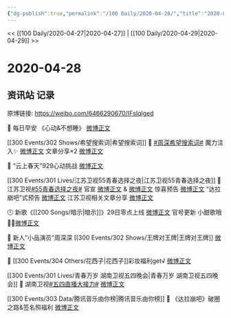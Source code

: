 ```yaml
---
{"dg-publish":true,"permalink":"/100 Daily/2020-04-28/","title":"2020-04-28","created":"2023-04-03T20:07:54.013+08:00","updated":"2023-04-03T20:09:38.876+08:00"}
---
```



<< [[100 Daily/2020-04-27\|2020-04-27]] | [[100 Daily/2020-04-29\|2020-04-29]] >>

# 2020-04-28

## 资讯站 记录

原博链接: https://weibo.com/6466290670/IFsIqlged

🌅 每日早安 《心动&不想睡》
[微博正文](https://m.weibo.cn/6466290670/4498602707531175)

[[300 Events/302 Shows/希望搜索词\|希望搜索词]]
💫 [#周深希望搜索词#](https://s.weibo.com/weibo?q=%23%E5%91%A8%E6%B7%B1%E5%B8%8C%E6%9C%9B%E6%90%9C%E7%B4%A2%E8%AF%8D%23)
魔力注入✨ [微博正文](https://m.weibo.cn/6466290670/4498611410673806)
文章分享×2 [微博正文](https://m.weibo.cn/6466290670/4498661164026439)

🌱 “云上春天”929心动挑战
[微博正文](https://m.weibo.cn/6466290670/4498619446824806)

[[300 Events/301 Lives/江苏卫视55青春选择之夜\|江苏卫视55青春选择之夜]]
🕺 江苏卫视[#55青春选择之夜#](https://s.weibo.com/weibo?q=%2355%E9%9D%92%E6%98%A5%E9%80%89%E6%8B%A9%E4%B9%8B%E5%A4%9C%23)
官宣 [微博正文](https://m.weibo.cn/6466290670/4498628863001257) & [微博正文](https://m.weibo.cn/6466290670/4498725839326856)
惊喜预告 [微博正文](https://m.weibo.cn/6466290670/4498671347448430)
“达拉崩吧”式预告 [微博正文](https://m.weibo.cn/6466290670/4498695825033173)
江苏卫视相关文章分享 [微博正文](https://m.weibo.cn/6466290670/4498703438426960)

🕛 新歌《[[200 Songs/暗示\|暗示]]》29日零点上线 [微博正文](https://m.weibo.cn/6466290670/4498658873681768)
官号更新 小甜歌哦👌🏿[微博正文](https://m.weibo.cn/6466290670/4498682520765970)

🎩 新人“小品演员”周深深 [[300 Events/302 Shows/王牌对王牌\|王牌对王牌]]
[微博正文](https://m.weibo.cn/6466290670/4498669765971798)

💄 [[300 Events/304 Others/花西子\|花西子]]彩妆福利get√
[微博正文](https://m.weibo.cn/6466290670/4498721875806399)

[[300 Events/301 Lives/青春万岁 湖南卫视五四晚会\|青春万岁 湖南卫视五四晚会]]
🤳 湖南卫视[#五四直播大接力#](https://s.weibo.com/weibo?q=%23%E4%BA%94%E5%9B%9B%E7%9B%B4%E6%92%AD%E5%A4%A7%E6%8E%A5%E5%8A%9B%23)
[微博正文](https://m.weibo.cn/6466290670/4498747574489452)

[[300 Events/303 Data/腾讯音乐由你榜\|腾讯音乐由你榜]]
🐉 《达拉崩吧》破圈之路&签名照福利
[微博正文](https://m.weibo.cn/6466290670/4498757247294477)
